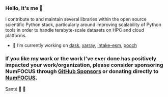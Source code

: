 ### Hello, it's me 👋

I contribute to and maintain several libraries within the open source scientific Python stack, particularly around improving scalability of Python tools in order to handle terabyte-scale datasets on HPC and cloud platforms.

- 🔭 I’m currently working on [dask](https://github.com/dask), [xarray](https://github.com/pydata/xarray), [intake-esm](https://github.com/intake/intake-esm), [pooch](https://github.com/fatiando/pooch)


### If you like my work or the work I've ever done has positively impacted your work/organization, please consider sponsoring NumFOCUS through [GitHub Sponsors](https://github.com/sponsors/numfocus) or donating directly to [NumFOCUS](https://numfocus.org/donate).

Santé 🥂 🍻
<!--
**andersy005/andersy005** is a ✨ _special_ ✨ repository because its `README.md` (this file) appears on your GitHub profile.

Here are some ideas to get you started:

- 🔭 I’m currently working on ...
- 🌱 I’m currently learning ...
- 👯 I’m looking to collaborate on ...
- 🤔 I’m looking for help with ...
- 💬 Ask me about ...
- 📫 How to reach me: ...
- 😄 Pronouns: ...
- ⚡ Fun fact: ...
-->
